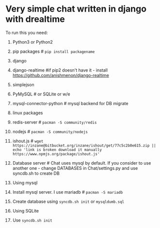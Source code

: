 Very simple chat written in django with drealtime
==========
To run this you need:

1. Python3 or Python2
2. pip packages # `pip install packagename`
 1. django
 2. django-realtime #if pip2 doesn't have it - install https://github.com/anishmenon/django-realtime
 3. simplejson
 4. PyMySQL # or SQLite or w/e
 5. mysql-connector-python # mysql backend for DB migrate

3. linux packages
 1. redis-server # `pacman -S community/redis`
 2. nodejs # `pacman -S community/nodejs`
 3. ishout.js # `wget https://inzane@bitbucket.org/inzane/ishout/get/77c5c2b0e615.zip || echo 'link is broken download it manually https://www.npmjs.org/package/ishout.js'`
4. Database server # Chat uses mysql by default. If you consider to use another one - change DATABASES in Chat/settings.py  and use syncdb.sh to create DB
 1. Using mysql
  1. Install mysql server. I use mariadb # `pacman -S mariadb`
  2. Create database using `syncdb.sh init` or `mysqldumb.sql`
 2. Using SQLite
  1. Use `syncdb.sh init`
